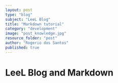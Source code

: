 ```yaml
---
layout: post
type: "blog"
subject: "LeeL Blog"
title: "Markdown tutorial"
category: "development"
image: "post_knowledge.jpg"
resource_folder: "post"
author: "Rogerio dos Santos"
published: true
---
```


LeeL Blog and Markdown
===================



